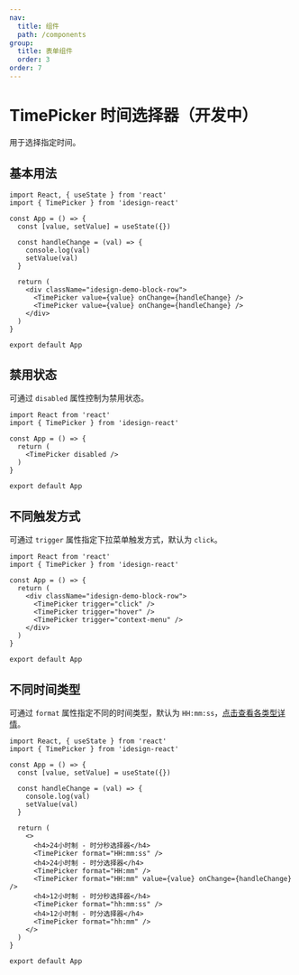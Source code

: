 ```yaml
---
nav:
  title: 组件
  path: /components
group:
  title: 表单组件
  order: 3
order: 7
---
```


# TimePicker 时间选择器（开发中）

用于选择指定时间。

## 基本用法

```tsx
import React, { useState } from 'react'
import { TimePicker } from 'idesign-react'

const App = () => {
  const [value, setValue] = useState({})

  const handleChange = (val) => {
    console.log(val)
    setValue(val)
  }

  return (
    <div className="idesign-demo-block-row">
      <TimePicker value={value} onChange={handleChange} />
      <TimePicker value={value} onChange={handleChange} />
    </div>
  )
}

export default App
```

## 禁用状态

可通过 `disabled` 属性控制为禁用状态。

```tsx
import React from 'react'
import { TimePicker } from 'idesign-react'

const App = () => {
  return (
    <TimePicker disabled />
  )
}

export default App
```

## 不同触发方式

可通过 `trigger` 属性指定下拉菜单触发方式，默认为 `click`。

```tsx
import React from 'react'
import { TimePicker } from 'idesign-react'

const App = () => {
  return (
    <div className="idesign-demo-block-row">
      <TimePicker trigger="click" />
      <TimePicker trigger="hover" />
      <TimePicker trigger="context-menu" />
    </div>
  )
}

export default App
```

## 不同时间类型

可通过 `format` 属性指定不同的时间类型，默认为 `HH:mm:ss`，[点击查看各类型详情](https://day.js.org/docs/en/display/format)。

```tsx
import React, { useState } from 'react'
import { TimePicker } from 'idesign-react'

const App = () => {
  const [value, setValue] = useState({})

  const handleChange = (val) => {
    console.log(val)
    setValue(val)
  }

  return (
    <>
      <h4>24小时制 - 时分秒选择器</h4>
      <TimePicker format="HH:mm:ss" />
      <h4>24小时制 - 时分选择器</h4>
      <TimePicker format="HH:mm" />
      <TimePicker format="HH:mm" value={value} onChange={handleChange} />
      <h4>12小时制 - 时分秒选择器</h4>
      <TimePicker format="hh:mm:ss" />
      <h4>12小时制 - 时分选择器</h4>
      <TimePicker format="hh:mm" />
    </>
  )
}

export default App
```

<API />
